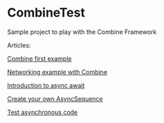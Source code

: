 # CombineTest
Sample project to play with the Combine Framework

Articles:


[Combine first example](https://www.gfrigerio.com/combine-first-example/)


[Networking example with Combine](https://www.gfrigerio.com/networking-example-with-combine/)


[Introduction to async await](https://www.gfrigerio.com/introduction-to-async-await/)


[Create your own AsyncSequence](https://www.gfrigerio.com/create-your-own-asyncsequence/)


[Test asynchronous code](https://www.gfrigerio.com/test-asynchronous-code/)
